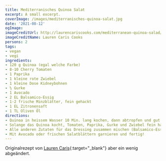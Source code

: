 ```yaml
---
title: Mediterranisches Quinoa Salat
excerpt: A small excerpt.
coverImage: /images/mediterranisches-quinoa-salat.jpg
date: '2021-08-12'
ogImage:
imageCreditUrl: http://laurencariscooks.com/mediterranean-quinoa-salad/
imageCreditName: Lauren Caris Cooks
persons: 2
tags:
- vegan
- vegi
ingredients:
- 120 g Quinoa (egal welche Farbe)
- 8-10 Cherry Tomaten
- 1 Paprika
- 1 kleine rote Zwiebel
- 1 kleine Dose Kidneybohnen
- ½ Gurke
- 1 Avocado
- 2 EL Balsamico-Essig
- 1-2 frische Minzblätter, fein gehackt
- 1 EL Zitronensaft
- 1 TL Oliven Öl
directions:
- Quinoa in heissem Wasser 10 Min. lang kochen, dann abtropfen und gut ausspülen.
- Solange das Quinoa kocht, Tomaten, Paprika, Gurke und Zwiebel fein hacken. Mit Quinoa mischen. Bohnen abspülen und abtropfen und ebenfalls unter den Salat mischen.
- Alle anderen Zutaten für das Dressing zusammen mischen (Balsamico-Essig, Minze, Zitronensaft, Oliven Öl. Salz und Pfeffer zum abschmecken). Dann über den Salat giessen und durchmischen bis alles mit Dressing bedeckt ist.
- Mit Avocado oder frischen Salatblättern garnieren und fertig!
---
```

Originalrezept von [Lauren Caris](http://laurencariscooks.com/mediterranean-quinoa-salad/){:target="_blank"} aber ein wenig abgeändert. 